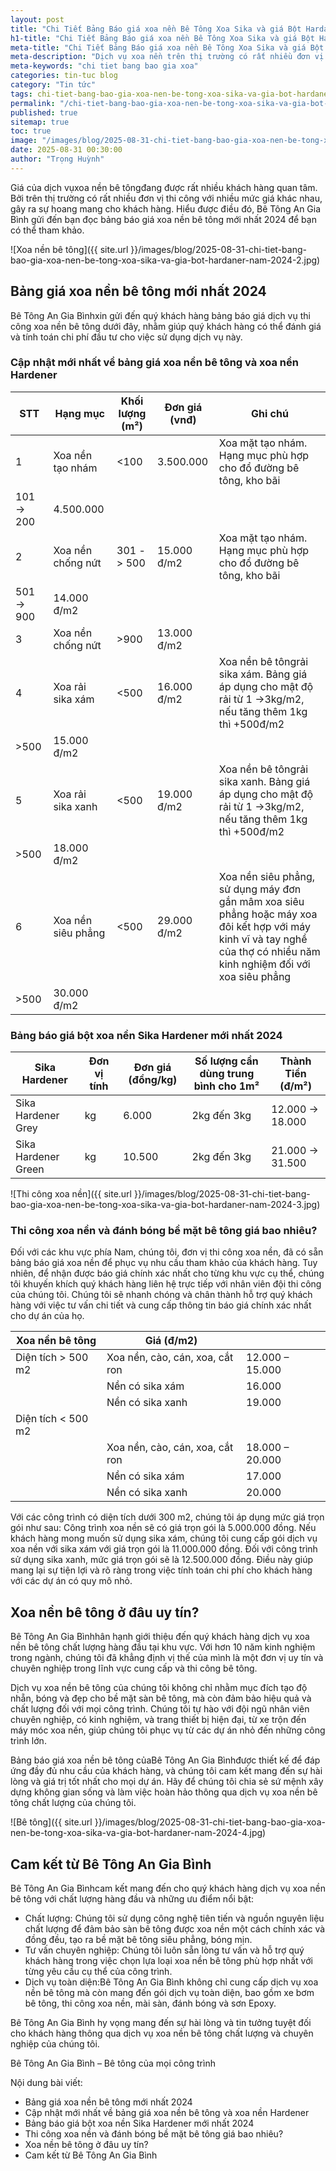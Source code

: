 ```yaml
---
layout: post
title: "Chi Tiết Bảng Báo giá xoa nền Bê Tông Xoa Sika và giá Bột Hardaner năm 2024"
h1-title: "Chi Tiết Bảng Báo giá xoa nền Bê Tông Xoa Sika và giá Bột Hardaner năm 2024"
meta-title: "Chi Tiết Bảng Báo giá xoa nền Bê Tông Xoa Sika và giá Bột Hardaner năm 2024"
meta-description: "Dịch vụ xoa nền trên thị trường có rất nhiều đơn vị thi công với nhiều mức giá khác nhau, gây ra sự hoang mang cho khách hàng. Hiểu được điều đó, Bê Tông An Gia Bình gửi đến bạn đọc bảng báo giá xoa nền bê tông mới nhất 2024 để bạn có thể tham khảo"
meta-keywords: "chi tiet bang bao gia xoa"
categories: tin-tuc blog
category: "Tin tức"
tags: chi-tiet-bang-bao-gia-xoa-nen-be-tong-xoa-sika-va-gia-bot-hardaner-nam-2024
permalink: "/chi-tiet-bang-bao-gia-xoa-nen-be-tong-xoa-sika-va-gia-bot-hardaner-nam-2024.html"
published: true
sitemap: true
toc: true
image: "/images/blog/2025-08-31-chi-tiet-bang-bao-gia-xoa-nen-be-tong-xoa-sika-va-gia-bot-hardaner-nam-2024-1.jpg"
date: 2025-08-31 00:30:00
author: "Trọng Huỳnh"
---
```




Giá của dịch vụxoa nền bê tôngđang được rất nhiều khách hàng quan tâm. Bởi trên thị trường có rất nhiều đơn vị thi công với nhiều mức giá khác nhau, gây ra sự hoang mang cho khách hàng. Hiểu được điều đó, Bê Tông An Gia Bình gửi đến bạn đọc bảng báo giá xoa nền bê tông mới nhất 2024 để bạn có thể tham khảo.

![Xoa nền bê tông]({{ site.url }}/images/blog/2025-08-31-chi-tiet-bang-bao-gia-xoa-nen-be-tong-xoa-sika-va-gia-bot-hardaner-nam-2024-2.jpg)

## Bảng giá xoa nền bê tông mới nhất 2024

Bê Tông An Gia Bìnhxin gửi đến quý khách hàng bảng báo giá dịch vụ thi công xoa nền bê tông dưới đây, nhằm giúp quý khách hàng có thể đánh giá và tính toán chi phí đầu tư cho việc sử dụng dịch vụ này.

### Cập nhật mới nhất về bảng giá xoa nền bê tông và xoa nền Hardener

| STT | Hạng mục | Khối lượng (m²) | Đơn giá (vnđ) | Ghi chú |
| --- | --- | --- | --- | --- |
| 1 | Xoa nền tạo nhám | <100 | 3.500.000 | Xoa mặt tạo nhám. Hạng mục phù hợp cho đổ đường bê tông, kho bãi |
| 101 -> 200 | 4.500.000 |
| 2 | Xoa nền chống nứt | 301 -> 500 | 15.000 đ/m2 | Xoa mặt tạo nhám. Hạng mục phù hợp cho đổ đường bê tông, kho bãi |
| 501 -> 900 | 14.000 đ/m2 |
| 3 | Xoa nền chống nứt | >900 | 13.000 đ/m2 |  |
| 4 | Xoa rải sika xám | <500 | 16.000 đ/m2 | Xoa nền bê tôngrải sika xám. Bảng giá áp dụng cho mật độ rải từ 1 ->3kg/m2, nếu tăng thêm 1kg thì +500đ/m2 |
| >500 | 15.000 đ/m2 |
| 5 | Xoa rải sika xanh | <500 | 19.000 đ/m2 | Xoa nền bê tôngrải sika xanh. Bảng giá áp dụng cho mật độ rải từ 1 ->3kg/m2, nếu tăng thêm 1kg thì +500đ/m2 |
| >500 | 18.000 đ/m2 |
| 6 | Xoa nền siêu phẳng | <500 | 29.000 đ/m2 | Xoa nền siêu phẳng, sử dụng máy đơn gắn mâm xoa siêu phẳng hoặc máy xoa đôi kết hợp với máy kinh vĩ và tay nghề của thợ có nhiều năm kinh nghiệm đối với xoa siêu phẳng |
| >500 | 30.000 đ/m2 |

### Bảng báo giá bột xoa nền Sika Hardener mới nhất 2024

| Sika Hardener | Đơn vị tính | Đơn giá (đồng/kg) | Số lượng cần dùng trung bình cho 1m² | Thành Tiền (đ/m²) |
| --- | --- | --- | --- | --- |
| Sika Hardener Grey | kg | 6.000 | 2kg đến 3kg | 12.000 -> 18.000 |
| Sika Hardener Green | kg | 10.500 | 2kg đến 3kg | 21.000 -> 31.500 |

![Thi công xoa nền]({{ site.url }}/images/blog/2025-08-31-chi-tiet-bang-bao-gia-xoa-nen-be-tong-xoa-sika-va-gia-bot-hardaner-nam-2024-3.jpg)

### Thi công xoa nền và đánh bóng bề mặt bê tông giá bao nhiêu?

Đối với các khu vực phía Nam, chúng tôi, đơn vị thi công xoa nền, đã có sẵn bảng báo giá xoa nền để phục vụ nhu cầu tham khảo của khách hàng. Tuy nhiên, để nhận được báo giá chính xác nhất cho từng khu vực cụ thể, chúng tôi khuyến khích quý khách hàng liên hệ trực tiếp với nhân viên đội thi công của chúng tôi. Chúng tôi sẽ nhanh chóng và chân thành hỗ trợ quý khách hàng với việc tư vấn chi tiết và cung cấp thông tin báo giá chính xác nhất cho dự án của họ.

| Xoa nền bê tông | Giá (đ/m2) |  |
| --- | --- | --- |
| Diện tích > 500 m2 | Xoa nền, cào, cán, xoa, cắt ron | 12.000 – 15.000 |
|  | Nền có sika xám | 16.000 |
|  | Nền có sika xanh | 19.000 |
| Diện tích < 500 m2 |  |  |
|  | Xoa nền, cào, cán, xoa, cắt ron | 18.000 – 20.000 |
|  | Nền có sika xám | 17.000 |
|  | Nền có sika xanh | 20.000 |

Với các công trình có diện tích dưới 300 m2, chúng tôi áp dụng mức giá trọn gói như sau: Công trình xoa nền sẽ có giá trọn gói là 5.000.000 đồng. Nếu khách hàng mong muốn sử dụng sika xám, chúng tôi cung cấp gói dịch vụ xoa nền với sika xám với giá trọn gói là 11.000.000 đồng. Đối với công trình sử dụng sika xanh, mức giá trọn gói sẽ là 12.500.000 đồng. Điều này giúp mang lại sự tiện lợi và rõ ràng trong việc tính toán chi phí cho khách hàng với các dự án có quy mô nhỏ.

## Xoa nền bê tông ở đâu uy tín?

Bê Tông An Gia Bìnhhân hạnh giới thiệu đến quý khách hàng dịch vụ xoa nền bê tông chất lượng hàng đầu tại khu vực. Với hơn 10 năm kinh nghiệm trong ngành, chúng tôi đã khẳng định vị thế của mình là một đơn vị uy tín và chuyên nghiệp trong lĩnh vực cung cấp và thi công bê tông.

Dịch vụ xoa nền bê tông của chúng tôi không chỉ nhằm mục đích tạo độ nhẵn, bóng và đẹp cho bề mặt sàn bê tông, mà còn đảm bảo hiệu quả và chất lượng đối với mọi công trình. Chúng tôi tự hào với đội ngũ nhân viên chuyên nghiệp, có kinh nghiệm, và trang thiết bị hiện đại, từ xe trộn đến máy móc xoa nền, giúp chúng tôi phục vụ từ các dự án nhỏ đến những công trình lớn.

Bảng báo giá xoa nền bê tông củaBê Tông An Gia Bìnhđược thiết kế để đáp ứng đầy đủ nhu cầu của khách hàng, và chúng tôi cam kết mang đến sự hài lòng và giá trị tốt nhất cho mọi dự án. Hãy để chúng tôi chia sẻ sứ mệnh xây dựng không gian sống và làm việc hoàn hảo thông qua dịch vụ xoa nền bê tông chất lượng của chúng tôi.

![Bê tông]({{ site.url }}/images/blog/2025-08-31-chi-tiet-bang-bao-gia-xoa-nen-be-tong-xoa-sika-va-gia-bot-hardaner-nam-2024-4.jpg)

## Cam kết từ Bê Tông An Gia Bình

Bê Tông An Gia Bìnhcam kết mang đến cho quý khách hàng dịch vụ xoa nền bê tông với chất lượng hàng đầu và những ưu điểm nổi bật:

- Chất lượng: Chúng tôi sử dụng công nghệ tiên tiến và nguồn nguyên liệu chất lượng để đảm bảo sàn bê tông được xoa nền một cách chính xác và đồng đều, tạo ra bề mặt bê tông siêu phẳng, bóng mịn.
- Tư vấn chuyên nghiệp: Chúng tôi luôn sẵn lòng tư vấn và hỗ trợ quý khách hàng trong việc chọn lựa loại xoa nền bê tông phù hợp nhất với từng yêu cầu cụ thể của công trình.
- Dịch vụ toàn diện:Bê Tông An Gia Bình không chỉ cung cấp dịch vụ xoa nền bê tông mà còn mang đến gói dịch vụ toàn diện, bao gồm xe bơm bê tông, thi công xoa nền, mài sàn, đánh bóng và sơn Epoxy.

Bê Tông An Gia Bình hy vọng mang đến sự hài lòng và tin tưởng tuyệt đối cho khách hàng thông qua dịch vụ xoa nền bê tông chất lượng và chuyên nghiệp của chúng tôi.

Bê Tông An Gia Bình – Bê tông của mọi công trình

Nội dung bài viết:
- Bảng giá xoa nền bê tông mới nhất 2024
- Cập nhật mới nhất về bảng giá xoa nền bê tông và xoa nền Hardener
- Bảng báo giá bột xoa nền Sika Hardener mới nhất 2024
- Thi công xoa nền và đánh bóng bề mặt bê tông giá bao nhiêu?
- Xoa nền bê tông ở đâu uy tín?
- Cam kết từ Bê Tông An Gia Bình